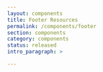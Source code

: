 ```yaml
---
layout: components
title: Footer Resources
permalink: /components/footer
section: components
category: components
status: released
intro_paragraph: >

---
```

